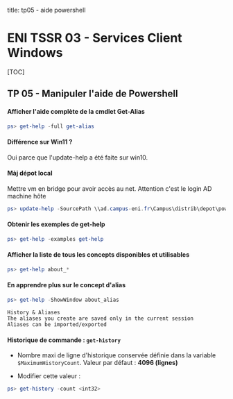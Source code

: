 title: tp05 - aide powershell

# ENI TSSR 03 - Services Client Windows

[TOC]

## TP 05 - Manipuler l'aide de Powershell

#### Afficher l'aide complète de la cmdlet Get-Alias
```ps1
ps> get-help -full get-alias
```

#### Différence sur Win11 ?
Oui parce que l'update-help a été faite sur win10.

#### Màj dépot local
Mettre vm en bridge pour avoir accès au net. Attention c'est le login AD machine hôte

```ps1
ps> update-help -SourcePath \\ad.campus-eni.fr\Campus\distrib\depot\powershell -UICulture en-us -Credential rlizot2019
```

#### Obtenir les exemples de get-help

```ps1
ps> get-help -examples get-help
```

#### Afficher la liste de tous les concepts disponibles et utilisables

```ps1
ps> get-help about_*
```

#### En apprendre plus sur le concept d'alias

```ps1
ps> get-help -ShowWindow about_alias
```

	History & Aliases
	The aliases you create are saved only in the current session
	Aliases can be imported/exported


#### Historique de commande : `get-history`

- Nombre maxi de ligne d'historique conservée définie dans la variable `$MaximumHistoryCount`. 
Valeur par défaut : **4096 (lignes)**

- Modifier cette valeur :

```ps1
ps> get-history -count <int32>
```

<link rel="stylesheet" type="text/css" href="../ressources/css/bootstrap.min.css">
<link rel="stylesheet" type="text/css" href="../ressources/css/style.css">
